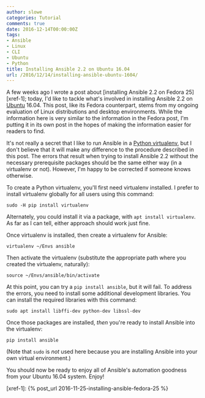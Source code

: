 ```yaml
---
author: slowe
categories: Tutorial
comments: true
date: 2016-12-14T00:00:00Z
tags:
- Ansible
- Linux
- CLI
- Ubuntu
- Python
title: Installing Ansible 2.2 on Ubuntu 16.04
url: /2016/12/14/installing-ansible-ubuntu-1604/
---
```


A few weeks ago I wrote a post about [installing Ansible 2.2 on Fedora 25][xref-1]; today, I'd like to tackle what's involved in installing Ansible 2.2 on [Ubuntu][link-1] 16.04. This post, like its Fedora counterpart, stems from my ongoing evaluation of Linux distributions and desktop environments. While the information here is very similar to the information in the Fedora post, I'm putting it in its own post in the hopes of making the information easier for readers to find.

It's not really a secret that I like to run Ansible in a [Python virtualenv][link-3], but I don't believe that it will make any difference to the procedure described in this post. The errors that result when trying to install Ansible 2.2 without the necessary prerequisite packages should be the same either way (in a virtualenv or not). However, I'm happy to be corrected if someone knows otherwise.

To create a Python virtualenv, you'll first need virtualenv installed. I prefer to install virtualenv globally for all users using this command:

    sudo -H pip install virtualenv

Alternately, you could install it via a package, with `apt install virtualenv`. As far as I can tell, either approach should work just fine.

Once virtualenv is installed, then create a virtualenv for Ansible:

    virtualenv ~/Envs ansible

Then activate the virtualenv (substitute the appropriate path where you created the virtualenv, naturally):

    source ~/Envs/ansible/bin/activate

At this point, you can try a `pip install ansible`, but it will fail. To address the errors, you need to install some additional development libraries. You can install the required libraries with this command:

    sudo apt install libffi-dev python-dev libssl-dev

Once those packages are installed, _then_ you're ready to install Ansible into the virtualenv:

    pip install ansible

(Note that `sudo` is _not_ used here because you are installing Ansible into your own virtual environment.)

You should now be ready to enjoy all of Ansible's automation goodness from your Ubuntu 16.04 system. Enjoy!



[link-1]: https://www.ubuntu.com
[link-2]: https://www.ansible.com/
[link-3]: https://virtualenv.pypa.io/
[xref-1]: {% post_url 2016-11-25-installing-ansible-fedora-25 %}
